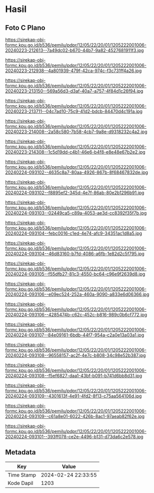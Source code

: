 # Hasil

## Foto C Plano

https://sirekap-obj-formc.kpu.go.id/b536/pemilu/pdpr/12/05/22/20/01/1205222001006-20240223-212613--7a49dc02-b670-44b7-9a82-4527681911f3.jpg

https://sirekap-obj-formc.kpu.go.id/b536/pemilu/pdpr/12/05/22/20/01/1205222001006-20240223-212938--4a801939-479f-42ca-974c-f3c731ff4a26.jpg

https://sirekap-obj-formc.kpu.go.id/b536/pemilu/pdpr/12/05/22/20/01/1205222001006-20240223-213150--569a56d3-d3af-40a7-a757-4f84d1c26f94.jpg

https://sirekap-obj-formc.kpu.go.id/b536/pemilu/pdpr/12/05/22/20/01/1205222001006-20240223-213711--04c7ad10-75c9-41d2-bdcb-84470d4c191a.jpg

https://sirekap-obj-formc.kpu.go.id/b536/pemilu/pdpr/12/05/22/20/01/1205222001006-20240223-214008--2a58c580-7b58-4cb7-9a8e-d9318232c4a2.jpg

https://sirekap-obj-formc.kpu.go.id/b536/pemilu/pdpr/12/05/22/20/01/1205222001006-20240223-214308--1c5d19dd-c4b1-46e6-b4f8-e8e48e67b2e2.jpg

https://sirekap-obj-formc.kpu.go.id/b536/pemilu/pdpr/12/05/22/20/01/1205222001006-20240224-093102--4635c8a7-80aa-4926-867b-8f68467832de.jpg

https://sirekap-obj-formc.kpu.go.id/b536/pemilu/pdpr/12/05/22/20/01/1205222001006-20240224-093102--f8895ef2-345d-4e7f-86ab-80e2b1296b91.jpg

https://sirekap-obj-formc.kpu.go.id/b536/pemilu/pdpr/12/05/22/20/01/1205222001006-20240224-093103--02449ca5-c89a-4053-ae3d-cc8392f35f7b.jpg

https://sirekap-obj-formc.kpu.go.id/b536/pemilu/pdpr/12/05/22/20/01/1205222001006-20240224-093104--febc0016-c1ed-4e74-afc9-34351ac1d8a5.jpg

https://sirekap-obj-formc.kpu.go.id/b536/pemilu/pdpr/12/05/22/20/01/1205222001006-20240224-093104--46d83160-b7fd-4086-a6fb-1e82d2c5f795.jpg

https://sirekap-obj-formc.kpu.go.id/b536/pemilu/pdpr/12/05/22/20/01/1205222001006-20240224-093105--f55dfb27-81c3-4550-bc64-c96e9f2639d8.jpg

https://sirekap-obj-formc.kpu.go.id/b536/pemilu/pdpr/12/05/22/20/01/1205222001006-20240224-093106--e09ec524-252a-460a-9090-a833e6d06366.jpg

https://sirekap-obj-formc.kpu.go.id/b536/pemilu/pdpr/12/05/22/20/01/1205222001006-20240224-093106--4285474b-c62c-452c-b816-989c0b6cf772.jpg

https://sirekap-obj-formc.kpu.go.id/b536/pemilu/pdpr/12/05/22/20/01/1205222001006-20240224-093107--84e09161-6bdb-44f7-954a-c2a0e13a03a1.jpg

https://sirekap-obj-formc.kpu.go.id/b536/pemilu/pdpr/12/05/22/20/01/1205222001006-20240224-093108--96558157-ac2f-4e7c-b808-34c98e52b387.jpg

https://sirekap-obj-formc.kpu.go.id/b536/pemilu/pdpr/12/05/22/20/01/1205222001006-20240224-093108--f5ef6827-daa1-43bf-b091-b741d6bb8d31.jpg

https://sirekap-obj-formc.kpu.go.id/b536/pemilu/pdpr/12/05/22/20/01/1205222001006-20240224-093109--4301613f-4e91-4fd2-8f13-c75aa564106d.jpg

https://sirekap-obj-formc.kpu.go.id/b536/pemilu/pdpr/12/05/22/20/01/1205222001006-20240224-093109--c61a8e01-6022-426b-8ac1-97aeab82f62e.jpg

https://sirekap-obj-formc.kpu.go.id/b536/pemilu/pdpr/12/05/22/20/01/1205222001006-20240224-093101--393ff078-ce2e-4496-b131-d73da6c2e578.jpg


## Metadata

| Key        | Value               |
| ---------- | ------------------- |
| Time Stamp | 2024-02-24 22:33:55 |
| Kode Dapil | 1203                |



